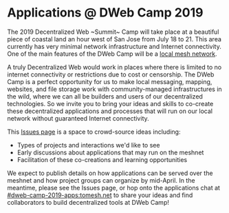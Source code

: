 Applications @ DWeb Camp 2019
=============================

The 2019 Decentralized Web ~Summit~ Camp will take place at a beautiful piece of coastal land an hour west of San Jose from July 18 to 21.
This area currently has very minimal network infrastructure and Internet connectivity.
One of the main features of the DWeb Camp will be a [local mesh network](https://github.com/dweb-camp-2019/meshnet).

A truly Decentralized Web would work in places where there is limited to no internet connectivity or restrictions due to cost or censorship.
The DWeb Camp is a perfect opportunity for us to make local messaging, mapping, websites, and file storage work with community-managed infrastructures in the wild, where we can all be builders and users of our decentralized technologies.
So we invite you to bring your ideas and skills to co-create these decentralized applications and processes that will run on our local network without guaranteed Internet connectivity.

This [Issues page](https://github.com/dweb-camp-2019/applications/issues) is a space to crowd-source ideas including:

- Types of projects and interactions we'd like to see
- Early discussions about applications that may run on the meshnet
- Facilitation of these co-creations and learning opportunities

We expect to publish details on how applications can be served over the meshnet and how project groups can organize by mid-April.
In the meantime, please see the Issues page, or hop onto the applications chat at [#dweb-camp-2019-apps:tomesh.net](https://riot.im/app/#/room/#dweb-camp-2019-apps:matrix.org) to share your ideas and find collaborators to build decentralized tools at DWeb Camp!
